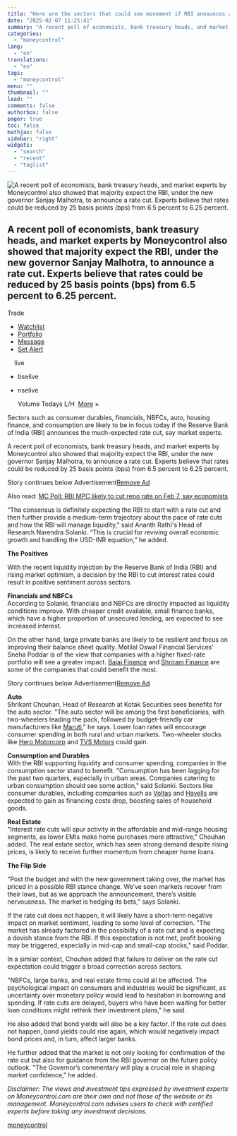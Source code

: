 ```yaml
---
title: "Here are the sectors that could see movement if RBI announces a rate cut"
date: "2025-02-07 11:25:41"
summary: "A recent poll of economists, bank treasury heads, and market experts by Moneycontrol also showed that majority expect the RBI, under the new governor Sanjay Malhotra, to announce a rate cut. Experts believe that rates could be reduced by 25 basis points (bps) from 6.5 percent to 6.25 percent. .mc-modal-wrap{..."
categories:
  - "moneycontrol"
lang:
  - "en"
translations:
  - "en"
tags:
  - "moneycontrol"
menu: ""
thumbnail: ""
lead: ""
comments: false
authorbox: false
pager: true
toc: false
mathjax: false
sidebar: "right"
widgets:
  - "search"
  - "recent"
  - "taglist"
---
```


![A recent poll of economists, bank treasury heads, and market experts by Moneycontrol also showed that majority expect the RBI, under the new governor Sanjay Malhotra, to announce a rate cut. Experts believe that rates could be reduced by 25 basis points (bps) from 6.5 percent to 6.25 percent.](//stat1.moneycontrol.com/mcnews//images/grey_bg.gif "A recent poll of economists, bank treasury heads, and market experts by Moneycontrol also showed that majority expect the RBI, under the new governor Sanjay Malhotra, to announce a rate cut. Experts believe that rates could be reduced by 25 basis points (bps) from 6.5 percent to 6.25 percent.")

A recent poll of economists, bank treasury heads, and market experts by Moneycontrol also showed that majority expect the RBI, under the new governor Sanjay Malhotra, to announce a rate cut. Experts believe that rates could be reduced by 25 basis points (bps) from 6.5 percent to 6.25 percent.
-----------------------------------------------------------------------------------------------------------------------------------------------------------------------------------------------------------------------------------------------------------------------------------------------------

  


  Trade

* [Watchlist](javascript:void(0);)
* [Portfolio](javascript:void(0);)
* [Message](javascript:void(0);)
* [Set Alert](javascript:void(0);)

      live

* bselive
* nselive

    Volume  Todays L/H    ![]()   [More](javascript:void(0))   × 

Sectors such as consumer durables, financials, NBFCs, auto, housing finance, and consumption are likely to be in focus today if the Reserve Bank of India (RBI) announces the much-expected rate cut, say market experts.

A recent poll of economists, bank treasury heads, and market experts by Moneycontrol also showed that majority expect the RBI, under the new governor Sanjay Malhotra, to announce a rate cut. Experts believe that rates could be reduced by 25 basis points (bps) from 6.5 percent to 6.25 percent.

Story continues below Advertisement[Remove Ad](https://www.moneycontrol.com/promos/pro.php)

Also read: [MC Poll: RBI MPC likely to cut repo rate on Feb 7, say economists](https://www.moneycontrol.com/banking/mc-poll-rbi-mpc-likely-to-cut-repo-rate-on-feb-7-says-economists-article-12928058.html)

“The consensus is definitely expecting the RBI to start with a rate cut and then further provide a medium-term trajectory about the pace of rate cuts and how the RBI will manage liquidity,” said Ananth Rathi's Head of Research Narendra Solanki. “This is crucial for reviving overall economic growth and handling the USD-INR equation,” he added.

**The Positives**

With the recent liquidity injection by the Reserve Bank of India (RBI) and rising market optimism, a decision by the RBI to cut interest rates could result in positive sentiment across sectors.

**Financials and NBFCs**  
According to Solanki, financials and NBFCs are directly impacted as liquidity conditions improve. With cheaper credit available, small finance banks, which have a higher proportion of unsecured lending, are expected to see increased interest.

On the other hand, large private banks are likely to be resilient and focus on improving their balance sheet quality. Motilal Oswal Financial Services’ Sneha Poddar is of the view that companies with a higher fixed-rate portfolio will see a greater impact. [Bajaj Finance](https://www.moneycontrol.com/india/stockpricequote/finance-nbfc/bajajfinance/BAF) and [Shriram Finance](https://www.moneycontrol.com/india/stockpricequote/finance-leasinghire-purchase/shriramfinance/STF) are some of the companies that could benefit the most.

Story continues below Advertisement[Remove Ad](https://www.moneycontrol.com/promos/pro.php)

**Auto**  
Shrikant Chouhan, Head of Research at Kotak Securities sees benefits for the auto sector. "The auto sector will be among the first beneficiaries, with two-wheelers leading the pack, followed by budget-friendly car manufacturers like [Maruti](https://www.moneycontrol.com/india/stockpricequote/auto-carsjeeps/marutisuzukiindia/MS24)," he says. Lower loan rates will encourage consumer spending in both rural and urban markets. Two-wheeler stocks like [Hero Motorcorp](https://www.moneycontrol.com/india/stockpricequote/auto-23-wheelers/heromotocorp/HHM) and [TVS Motors](https://www.moneycontrol.com/india/stockpricequote/auto-lcvshcvs/tatamotors/TM03) could gain.

**Consumption and Durables**  
With the RBI supporting liquidity and consumer spending, companies in the consumption sector stand to benefit. "Consumption has been lagging for the past two quarters, especially in urban areas. Companies catering to urban consumption should see some action," said Solanki. Sectors like consumer durables, including companies such as [Voltas](https://www.moneycontrol.com/india/stockpricequote/diversified/voltas/V) and [Havells](https://www.moneycontrol.com/india/stockpricequote/electric-equipment/havellsindia/HI01) are expected to gain as financing costs drop, boosting sales of household goods.

**Real Estate**  
"Interest rate cuts will spur activity in the affordable and mid-range housing segments, as lower EMIs make home purchases more attractive," Chouhan added. The real estate sector, which has seen strong demand despite rising prices, is likely to receive further momentum from cheaper home loans.

**The Flip Side**

“Post the budget and with the new government taking over, the market has priced in a possible RBI stance change. We’ve seen markets recover from their lows, but as we approach the announcement, there’s visible nervousness. The market is hedging its bets,” says Solanki.

If the rate cut does not happen, it will likely have a short-term negative impact on market sentiment, leading to some level of correction. "The market has already factored in the possibility of a rate cut and is expecting a dovish stance from the RBI. If this expectation is not met, profit booking may be triggered, especially in mid-cap and small-cap stocks," said Poddar.

In a similar context, Chouhan added that failure to deliver on the rate cut expectation could trigger a broad correction across sectors.

"NBFCs, large banks, and real estate firms could all be affected. The psychological impact on consumers and industries would be significant, as uncertainty over monetary policy would lead to hesitation in borrowing and spending. If rate cuts are delayed, buyers who have been waiting for better loan conditions might rethink their investment plans," he said.

He also added that bond yields will also be a key factor. If the rate cut does not happen, bond yields could rise again, which would negatively impact bond prices and, in turn, affect larger banks.

He further added that the market is not only looking for confirmation of the rate cut but also for guidance from the RBI governor on the future policy outlook. "The Governor’s commentary will play a crucial role in shaping market confidence,” he added.

*Disclaimer: The views and investment tips expressed by investment experts on Moneycontrol.com are their own and not those of the website or its management. Moneycontrol.com advises users to check with certified experts before taking any investment decisions.*

[moneycontrol](https://www.moneycontrol.com/news/business/stocks/here-are-the-sectors-that-could-see-movement-if-rbi-announces-a-rate-cut-12933052.html)
